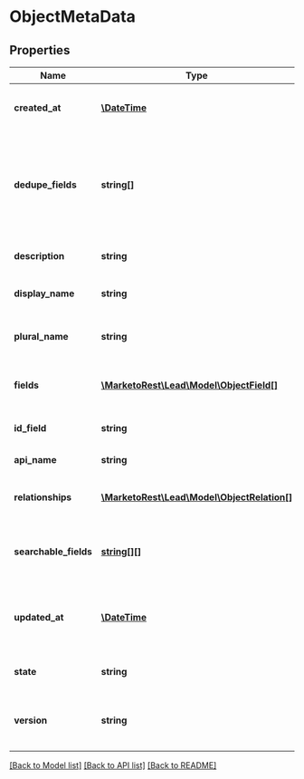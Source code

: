 # ObjectMetaData

## Properties
Name | Type | Description | Notes
------------ | ------------- | ------------- | -------------
**created_at** | [**\DateTime**](\DateTime.md) | Datetime when the object type was created | 
**dedupe_fields** | **string[]** | List of dedupe fields.  Arrays with multiple members are compound keys | 
**description** | **string** | Description of the object type | 
**display_name** | **string** | UI display-name of the object type | 
**plural_name** | **string** | UI plural-name of the custom object type | 
**fields** | [**\MarketoRest\Lead\Model\ObjectField[]**](ObjectField.md) | List of fields available on the object type | 
**id_field** | **string** | Primary id key of the object type | 
**api_name** | **string** | Name of the object type | 
**relationships** | [**\MarketoRest\Lead\Model\ObjectRelation[]**](ObjectRelation.md) | List of relationships which the object has | 
**searchable_fields** | [**string[][]**](array.md) | List of fields valid for use as a filter type in a query | 
**updated_at** | [**\DateTime**](\DateTime.md) | Datetime when the object type was most recently updated | 
**state** | **string** | Approval state of object type | [optional] 
**version** | **string** | Version of object type that is returned in response | 

[[Back to Model list]](../README.md#documentation-for-models) [[Back to API list]](../README.md#documentation-for-api-endpoints) [[Back to README]](../README.md)


